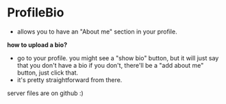 # ProfileBio
- allows you to have an "About me" section in your profile.

**how to upload a bio?**
- go to your profile. you might see a "show bio" button, but it will just say that you don't have a bio if you don't, there'll be a "add about me" button, just click that.
- it's pretty straightforward from there.

server files are on github :)